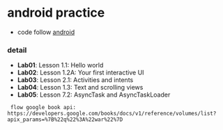 # android practice
- code follow [android](https://developer.android.com/courses/fundamentals-training/toc-v2)

### detail
- **Lab01**: Lesson 1.1: Hello world
- **Lab02**: Lesson 1.2A: Your first interactive UI
- **Lab03**: Lesson 2.1: Activities and intents
- **Lab04**: Lesson 1.3: Text and scrolling views
- **Lab05**: Lesson 7.2: AsyncTask and AsyncTaskLoader
```
 flow google book api: https://developers.google.com/books/docs/v1/reference/volumes/list?apix_params=%7B%22q%22%3A%22war%22%7D
```
